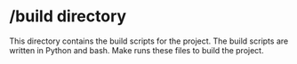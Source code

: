 # /build directory
This directory contains the build scripts for the project. The build scripts are written in Python and bash. Make runs these files to build the project.